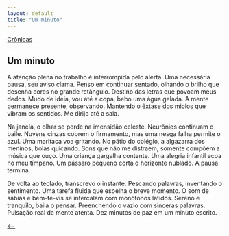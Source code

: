 ```yaml
---
layout: default
title: "Um minuto"
--- 
```




[Crônicas](./)

## Um minuto

A atenção plena no trabalho é interrompida pelo alerta. Uma necessária pausa, seu aviso clama. Penso em continuar sentado, olhando o brilho que desenha cores no grande retângulo. Destino das letras que povoam meus dedos. Mudo de ideia, vou até a copa, bebo uma água gelada. A mente permanece presente, observando. Mantendo o êxtase dos miolos que vibram os sentidos. Me dirijo até a sala.

Na janela, o olhar se perde na imensidão celeste. Neurônios continuam o baile. Nuvens cinzas cobrem o firmamento, mas uma nesga falha permite o azul. Uma maritaca voa gritando. No pátio do colégio, a algazarra dos meninos, bolas quicando. Sons que não me distraem, somente compõem a música que ouço. Uma criança gargalha contente. Uma alegria infantil ecoa no meu tímpano. Um pássaro pequeno corta o horizonte nublado. A pausa termina.

De volta ao teclado, transcrevo o instante. Pescando palavras, inventando o sentimento. Uma tarefa fluida que espelha o breve momento. O som de sabiás e bem-te-vis se intercalam com monótonos latidos. Sereno e tranquilo, baila o pensar. Preenchendo o vazio com sinceras palavras. Pulsação real da mente atenta. Dez minutos de paz em um minuto escrito.

[<--](./)